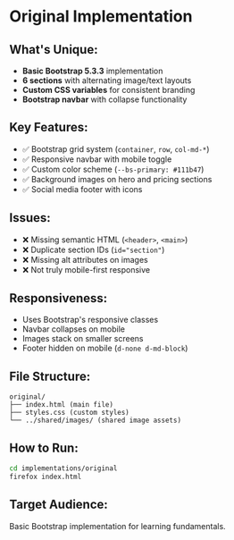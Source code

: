 # Original Implementation

## What's Unique:
- **Basic Bootstrap 5.3.3** implementation
- **6 sections** with alternating image/text layouts
- **Custom CSS variables** for consistent branding
- **Bootstrap navbar** with collapse functionality

## Key Features:
- ✅ Bootstrap grid system (`container`, `row`, `col-md-*`)
- ✅ Responsive navbar with mobile toggle
- ✅ Custom color scheme (`--bs-primary: #111b47`)
- ✅ Background images on hero and pricing sections
- ✅ Social media footer with icons

## Issues:
- ❌ Missing semantic HTML (`<header>`, `<main>`)
- ❌ Duplicate section IDs (`id="section"`)
- ❌ Missing alt attributes on images
- ❌ Not truly mobile-first responsive

## Responsiveness:
- Uses Bootstrap's responsive classes
- Navbar collapses on mobile
- Images stack on smaller screens
- Footer hidden on mobile (`d-none d-md-block`)

## File Structure:
```
original/
├── index.html (main file)
├── styles.css (custom styles)
└── ../shared/images/ (shared image assets)
```

## How to Run:
```bash
cd implementations/original
firefox index.html
```

## Target Audience:
Basic Bootstrap implementation for learning fundamentals.
